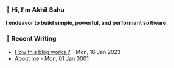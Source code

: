 ### 👋 Hi, I'm Akhil Sahu

 **I endeavor to build simple, powerful, and performant software.**


### 📝 Recent Writing
<!-- writing starts -->
* [How this blog works ?](https://akhilsahuji.github.io/blog/post/2023-01-16-first-post/) - Mon, 16 Jan 2023
* [About me](https://akhilsahuji.github.io/blog/page/about/) - Mon, 01 Jan 0001
<!-- writing ends -->
